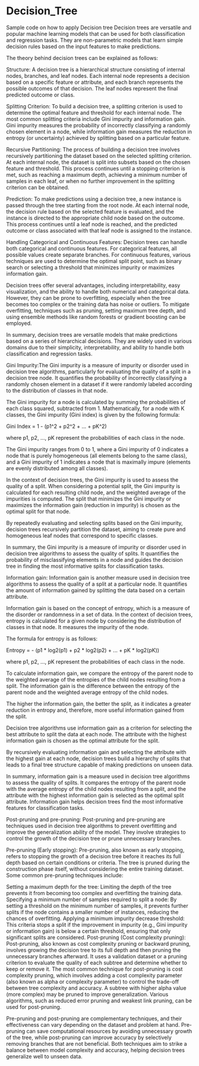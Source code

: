 # Decision_Tree
Sample code on how to apply Decision tree
Decision trees are versatile and popular machine learning models that can be used for both classification and regression tasks. They are non-parametric models that learn simple decision rules based on the input features to make predictions.

The theory behind decision trees can be explained as follows:

Structure:
A decision tree is a hierarchical structure consisting of internal nodes, branches, and leaf nodes. Each internal node represents a decision based on a specific feature or attribute, and each branch represents the possible outcomes of that decision. The leaf nodes represent the final predicted outcome or class.

Splitting Criterion:
To build a decision tree, a splitting criterion is used to determine the optimal feature and threshold for each internal node. The most common splitting criteria include Gini impurity and information gain. Gini impurity measures the probability of incorrectly classifying a randomly chosen element in a node, while information gain measures the reduction in entropy (or uncertainty) achieved by splitting based on a particular feature.

Recursive Partitioning:
The process of building a decision tree involves recursively partitioning the dataset based on the selected splitting criterion. At each internal node, the dataset is split into subsets based on the chosen feature and threshold. This process continues until a stopping criterion is met, such as reaching a maximum depth, achieving a minimum number of samples in each leaf, or when no further improvement in the splitting criterion can be obtained.

Prediction:
To make predictions using a decision tree, a new instance is passed through the tree starting from the root node. At each internal node, the decision rule based on the selected feature is evaluated, and the instance is directed to the appropriate child node based on the outcome. This process continues until a leaf node is reached, and the predicted outcome or class associated with that leaf node is assigned to the instance.

Handling Categorical and Continuous Features:
Decision trees can handle both categorical and continuous features. For categorical features, all possible values create separate branches. For continuous features, various techniques are used to determine the optimal split point, such as binary search or selecting a threshold that minimizes impurity or maximizes information gain.

Decision trees offer several advantages, including interpretability, easy visualization, and the ability to handle both numerical and categorical data. However, they can be prone to overfitting, especially when the tree becomes too complex or the training data has noise or outliers. To mitigate overfitting, techniques such as pruning, setting maximum tree depth, and using ensemble methods like random forests or gradient boosting can be employed.

In summary, decision trees are versatile models that make predictions based on a series of hierarchical decisions. They are widely used in various domains due to their simplicity, interpretability, and ability to handle both classification and regression tasks.




Gini Impurity:The Gini impurity is a measure of impurity or disorder used in decision tree algorithms, particularly for evaluating the quality of a split in a decision tree node. It quantifies the probability of incorrectly classifying a randomly chosen element in a dataset if it were randomly labeled according to the distribution of classes in that node.

The Gini impurity for a node is calculated by summing the probabilities of each class squared, subtracted from 1. Mathematically, for a node with K classes, the Gini impurity (Gini index) is given by the following formula:

Gini Index = 1 - (p1^2 + p2^2 + ... + pK^2)

where p1, p2, ..., pK represent the probabilities of each class in the node.

The Gini impurity ranges from 0 to 1, where a Gini impurity of 0 indicates a node that is purely homogeneous (all elements belong to the same class), and a Gini impurity of 1 indicates a node that is maximally impure (elements are evenly distributed among all classes).

In the context of decision trees, the Gini impurity is used to assess the quality of a split. When considering a potential split, the Gini impurity is calculated for each resulting child node, and the weighted average of the impurities is computed. The split that minimizes the Gini impurity or maximizes the information gain (reduction in impurity) is chosen as the optimal split for that node.

By repeatedly evaluating and selecting splits based on the Gini impurity, decision trees recursively partition the dataset, aiming to create pure and homogeneous leaf nodes that correspond to specific classes.

In summary, the Gini impurity is a measure of impurity or disorder used in decision tree algorithms to assess the quality of splits. It quantifies the probability of misclassifying elements in a node and guides the decision tree in finding the most informative splits for classification tasks.


Information gain:
Information gain is another measure used in decision tree algorithms to assess the quality of a split at a particular node. It quantifies the amount of information gained by splitting the data based on a certain attribute.

Information gain is based on the concept of entropy, which is a measure of the disorder or randomness in a set of data. In the context of decision trees, entropy is calculated for a given node by considering the distribution of classes in that node. It measures the impurity of the node.

The formula for entropy is as follows:

Entropy = - (p1 * log2(p1) + p2 * log2(p2) + ... + pK * log2(pK))

where p1, p2, ..., pK represent the probabilities of each class in the node.

To calculate information gain, we compare the entropy of the parent node to the weighted average of the entropies of the child nodes resulting from a split. The information gain is the difference between the entropy of the parent node and the weighted average entropy of the child nodes.

The higher the information gain, the better the split, as it indicates a greater reduction in entropy and, therefore, more useful information gained from the split.

Decision tree algorithms use information gain as a criterion for selecting the best attribute to split the data at each node. The attribute with the highest information gain is chosen as the optimal attribute for the split.

By recursively evaluating information gain and selecting the attribute with the highest gain at each node, decision trees build a hierarchy of splits that leads to a final tree structure capable of making predictions on unseen data.

In summary, information gain is a measure used in decision tree algorithms to assess the quality of splits. It compares the entropy of the parent node with the average entropy of the child nodes resulting from a split, and the attribute with the highest information gain is selected as the optimal split attribute. Information gain helps decision trees find the most informative features for classification tasks.



Post-pruning and pre-pruning:
Post-pruning and pre-pruning are techniques used in decision tree algorithms to prevent overfitting and improve the generalization ability of the model. They involve strategies to control the growth of the decision tree or prune unnecessary branches.

Pre-pruning (Early stopping):
Pre-pruning, also known as early stopping, refers to stopping the growth of a decision tree before it reaches its full depth based on certain conditions or criteria. The tree is pruned during the construction phase itself, without considering the entire training dataset. Some common pre-pruning techniques include:

Setting a maximum depth for the tree: Limiting the depth of the tree prevents it from becoming too complex and overfitting the training data.
Specifying a minimum number of samples required to split a node: By setting a threshold on the minimum number of samples, it prevents further splits if the node contains a smaller number of instances, reducing the chances of overfitting.
Applying a minimum impurity decrease threshold: This criteria stops a split if the improvement in impurity (e.g., Gini impurity or information gain) is below a certain threshold, ensuring that only significant splits are considered.
Post-pruning (Cost complexity pruning):
Post-pruning, also known as cost complexity pruning or backward pruning, involves growing the decision tree to its full depth and then pruning the unnecessary branches afterward. It uses a validation dataset or a pruning criterion to evaluate the quality of each subtree and determine whether to keep or remove it. The most common technique for post-pruning is cost complexity pruning, which involves adding a cost complexity parameter (also known as alpha or complexity parameter) to control the trade-off between tree complexity and accuracy. A subtree with higher alpha value (more complex) may be pruned to improve generalization. Various algorithms, such as reduced error pruning and weakest link pruning, can be used for post-pruning.

Pre-pruning and post-pruning are complementary techniques, and their effectiveness can vary depending on the dataset and problem at hand. Pre-pruning can save computational resources by avoiding unnecessary growth of the tree, while post-pruning can improve accuracy by selectively removing branches that are not beneficial. Both techniques aim to strike a balance between model complexity and accuracy, helping decision trees generalize well to unseen data.





